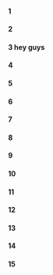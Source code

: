 #### 1
#### 2
#### 3 hey guys
#### 4
#### 5
#### 6
#### 7
#### 8
#### 9
#### 10
#### 11
#### 12
#### 13
#### 14
#### 15